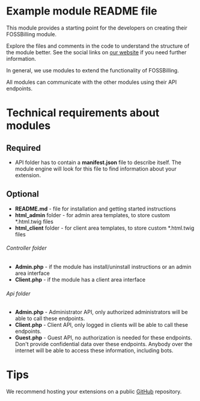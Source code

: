 # Example module README file

This module provides a starting point for the developers on creating their FOSSBilling module.

Explore the files and comments in the code to understand the structure of the module better. See the social links on [our website](https://boxbilling.org) if you need further information.

In general, we use modules to extend the functionality of FOSSBilling.

All modules can communicate with the other modules using their API endpoints.

# Technical requirements about modules

## Required
* API folder has to contain a **manifest.json** file to describe itself. The module engine will look for this file to find information about your extension.

## Optional
* **README.md** - file for installation and getting started instructions
* **html_admin** folder - for admin area templates, to store custom *.html.twig files
* **html_client** folder - for client area templates, to store custom *.html.twig files
###### Controller folder
* **Admin.php** - if the module has install/uninstall instructions or
  an admin area interface
* **Client.php** - if the module has a client area interface
###### Api folder
* **Admin.php**         - Administrator API, only authorized administrators will be able to call these endpoints.
* **Client.php**        - Client API, only logged in clients will be able to call these endpoints.
* **Guest.php**         - Guest API, no authorization is needed for these endpoints. Don't provide confidential data over these endpoints. Anybody over the internet will be able to access these information, including bots.

# Tips
We recommend hosting your extensions on a public [GitHub](https://github.com) repository.
